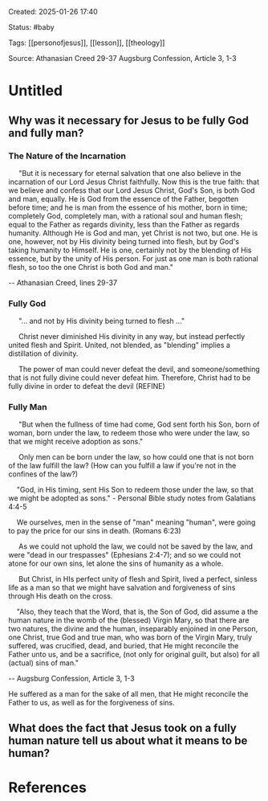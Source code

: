 Created: 2025-01-26 17:40

Status: #baby

Tags: [[personofjesus]], [[lesson]], [[theology]]

Source: Athanasian Creed 29-37
Augsburg Confession, Article 3, 1-3

# Untitled

## Why was it necessary for Jesus to be fully God and fully man?

### The Nature of the Incarnation

$\quad$ "But it is necessary for eternal salvation that one also believe in the incarnation of our Lord Jesus Christ faithfully. Now this is the true faith: that we believe and confess that our Lord Jesus Christ, God's Son, is both God and man, equally. He is God from the essence of the Father, begotten before time; and he is man from the essence of his mother, born in time; completely God, completely man, with a rational soul and human flesh; equal to the Father as regards divinity, less than the Father as regards humanity. Although He is God and man, yet Christ is not two, but one. He is one, however, not by His divinity being turned into flesh, but by God's taking humanity to Himself. He is one, certainly not by the blending of His essence, but by the unity of His person. For just as one man is both rational flesh, so too the one Christ is both God and man."

-- Athanasian Creed, lines 29-37

### Fully God

$\quad$ "... and not by His divinity being turned to flesh ..."

$\quad$ Christ never diminished His divinity in any way, but instead perfectly united flesh and Spirit. United, not blended, as "blending" implies a distillation of divinity.

$\quad$ The power of man could never defeat the devil, and someone/something that is not fully divine could never defeat him. Therefore, Christ had to be fully divine in order to defeat the devil (REFINE)

### Fully Man

$\quad$ "But when the fullness of time had come, God sent forth his Son, born of woman, born under the law, to redeem those who were under the law, so that we might receive adoption as sons."

$\quad$ Only men can be born under the law, so how could one that is not born of the law fulfill the law? (How can you fulfill a law if you're not in the confines of the law?)

$\quad$"God, in His timing, sent His Son to redeem those under the law, so that we might be adopted as sons." - Personal Bible study notes from Galatians 4:4-5

$\quad$We ourselves, men in the sense of "man" meaning "human", were going to pay the price for our sins in death. (Romans 6:23)

$\quad$ As we could not uphold the law, we could not be saved by the law, and were "dead in our trespasses" (Ephesians 2:4-7); and so we could not atone for our own sins, let alone the sins of humanity as a whole.

$\quad$ But Christ, in HIs perfect unity of flesh and Spirit, lived a perfect, sinless life as a man so that we might have salvation and forgiveness of sins through His death on the cross.

$\quad$"Also, they teach that the Word, that is, the Son of God, did assume a the human nature in the womb of the (blessed) Virgin Mary, so that there are two natures, the divine and the human, inseparably enjoined in one Person, one Christ, true God and true man, who was born of the Virgin Mary, truly suffered, was crucified, dead, and buried, that He might reconcile the Father unto us, and be a sacrifice, (not only for original guilt, but also) for all (actual) sins of man."

-- Augsburg Confession, Article 3, 1-3

He suffered as a man for the sake of all men, that He might reconcile the Father to us, as well as for the forgiveness of sins.

## What does the fact that Jesus took on a fully human nature tell us about what it means to be human?









# References